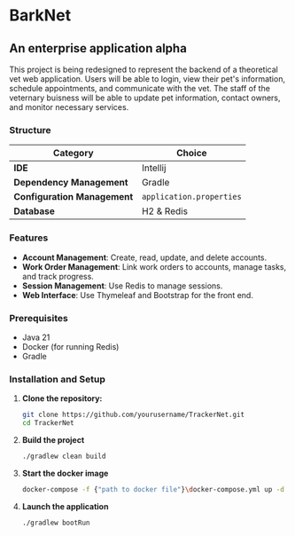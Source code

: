 # BarkNet
## An enterprise application alpha

This project is being redesigned to represent the backend of a theoretical vet web application. Users will be able to login, view their pet's information, schedule appointments, and communicate with the vet. 
The staff of the veternary buisness will be able to update pet information, contact owners, and monitor necessary services.

### Structure
| Category                   | Choice                 |
|----------------------------|------------------------|
| **IDE**                    | Intellij                | 
| **Dependency Management**  | Gradle                 | 
| **Configuration Management** | `application.properties` |
| **Database**               | H2 & Redis                    |

### Features
- **Account Management**: Create, read, update, and delete accounts.
- **Work Order Management**: Link work orders to accounts, manage tasks, and track progress.
- **Session Management**: Use Redis to manage sessions.
- **Web Interface**: Use Thymeleaf and Bootstrap for the front end.

### Prerequisites
- Java 21
- Docker (for running Redis)
- Gradle

### Installation and Setup
1. **Clone the repository:**
   ```sh
   git clone https://github.com/yourusername/TrackerNet.git
   cd TrackerNet
2. **Build the project**
   ```sh
   ./gradlew clean build
   ```
3. **Start the docker image**
   ```sh
   docker-compose -f {"path to docker file"}\docker-compose.yml up -d
   ```
4. **Launch the application**
   ```sh
   ./gradlew bootRun
   ```
   
